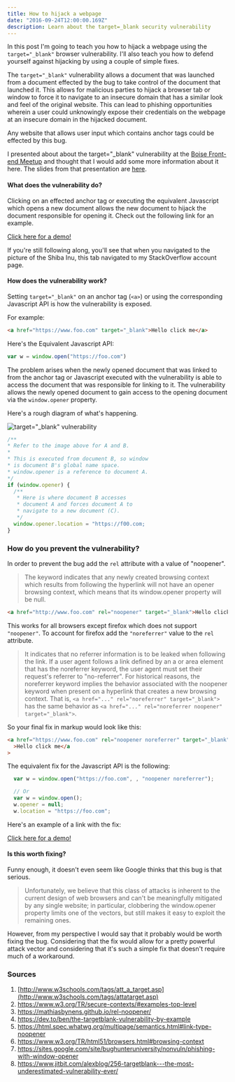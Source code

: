 ```yaml
---
title: How to hijack a webpage
date: "2016-09-24T12:00:00.169Z"
description: Learn about the target=_blank security vulnerability
---
```


In this post I'm going to teach you how to hijack a webpage using the `target="_blank"` browser vulnerability. I'll also teach you how to defend yourself against hijacking by using a couple of simple fixes.

The `target="_blank"` vulnerability allows a document that was launched from a document effected by the bug to take control of the document that launched it. This allows for malicious parties to hijack a browser tab or window to force it to navigate to an insecure domain that has a similar look and feel of the original website. This can lead to phishing opportunities wherein a user could unknowingly expose their credentials on the webpage at an insecure domain in the hijacked document.

Any website that allows user input which contains anchor tags could be effected by this bug.

I presented about about the target="\_blank" vulnerability at the [Boise Front-end Meetup](http://www.meetup.com/frontend-devs/) and thought that I would add some more information about it here. The slides from that presentation are [here](http://slides.com/blakeadietz/target-blank).

#### What does the vulnerability do?

Clicking on an effected anchor tag or executing the equivalent Javascript which opens a new document allows the new document to hijack the document responsible for opening it. Check out the following link for an example.

<a href="https://s3-us-west-2.amazonaws.com/target-blank-vuln/index.html" target="_blank">Click here for a demo!</a>

If you're still following along, you'll see that when you navigated to the picture of the Shiba Inu, this tab navigated to my StackOverflow account page.

#### How does the vulnerability work?

Setting `target="_blank"` on an anchor tag (`<a>`) or using the corresponding Javascript API is how the vulnerability is exposed.

For example:

```html
<a href="https://www.foo.com" target="_blank">Hello click me</a>
```

Here's the Equivalent Javascript API:

```javascript
var w = window.open("https://foo.com")
```

The problem arises when the newly opened document that was linked to from the anchor tag or Javascript executed with the vulnerability is able to access the document that was responsible for linking to it. The vulnerability allows the newly opened document to gain access to the opening document via the `window.opener` property.

Here's a rough diagram of what's happening.

![target="_blank" vulnerability](https://docs.google.com/drawings/d/1NYNUFMMUBXZqnDwgC3G5NGpHHLuz6ryQLgDeQe4XQKY/pub?w=574&h=943)

```javascript
/**
* Refer to the image above for A and B.
*
* This is executed from document B, so window
* is document B's global name space.
* window.opener is a reference to document A.
*/
if (window.opener) {
  /**
   * Here is where document B accesses
   * document A and forces document A to
   * navigate to a new document (C).
   */
  window.opener.location = "https://f00.com;
}
```

### How do you prevent the vulnerability?

In order to prevent the bug add the `rel` attribute with a value of "noopener".

> The keyword indicates that any newly created browsing context which results from following the hyperlink will not have an opener browsing context, which means that its window.opener property will be null.

```html
<a href="http://www.foo.com" rel="noopener" target="_blank">Hello click me</a>
```

This works for all browsers except firefox which does not support `"noopener"`. To account for firefox add the `"noreferrer"` value to the `rel` attribute.

> It indicates that no referrer information is to be leaked when following the link.
> If a user agent follows a link defined by an a or area element that has the noreferrer keyword, the user agent must set their request's referrer to "no-referrer".
> For historical reasons, the noreferrer keyword implies the behavior associated with the noopener keyword when present on a hyperlink that creates a new browsing context. That is, `<a href="..." rel="noreferrer" target="_blank">` has the same behavior as `<a href="..." rel="noreferrer noopener" target="_blank">`.

So your final fix in markup would look like this:

```html
<a href="https://www.foo.com" rel="noopener noreferrer" target="_blank"
  >Hello click me</a
>
```

The equivalent fix for the Javascript API is the following:

```javascript
  var w = window.open("https://foo.com", , "noopener noreferrer");

  // Or
  var w = window.open();
  w.opener = null;
  w.location = "https://foo.com";
```

Here's an example of a link with the fix:

<a href="https://s3-us-west-2.amazonaws.com/target-blank-vuln/index.html" target="_blank" rel="noopener noreferrer">Click here for a demo!</a>

#### Is this worth fixing?

Funny enough, it doesn't even seem like Google thinks that this bug is that serious.

> Unfortunately, we believe that this class of attacks is inherent to the current design of web browsers and can't be meaningfully mitigated by any single website; in particular, clobbering the window.opener property limits one of the vectors, but still makes it easy to exploit the remaining ones.

However, from my perspective I would say that it probably would be worth fixing the bug. Considering that the fix would allow for a pretty powerful attack vector and considering that it's such a simple fix that doesn't require much of a workaround.

### Sources

1. [http://www.w3schools.com/tags/att_a_target.asp](http://www.w3schools.com/tags/attatarget.asp)
1. https://www.w3.org/TR/secure-contexts/#examples-top-level
1. https://mathiasbynens.github.io/rel-noopener/
1. https://dev.to/ben/the-targetblank-vulnerability-by-example
1. https://html.spec.whatwg.org/multipage/semantics.html#link-type-noopener
1. https://www.w3.org/TR/html51/browsers.html#browsing-context
1. https://sites.google.com/site/bughunteruniversity/nonvuln/phishing-with-window-opener
1. https://www.jitbit.com/alexblog/256-targetblank---the-most-underestimated-vulnerability-ever/
